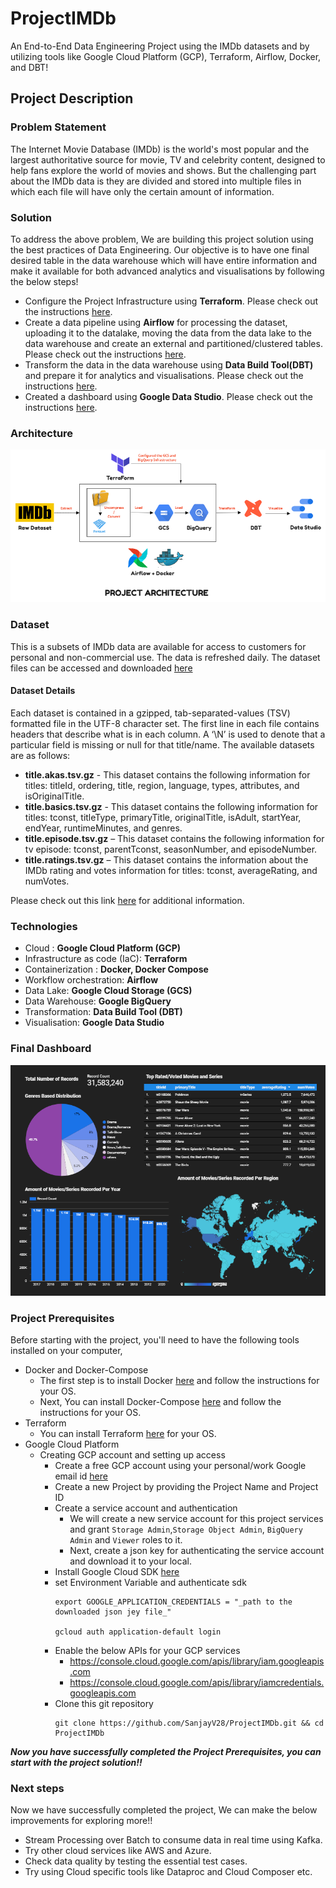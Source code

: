 # ProjectIMDb
An End-to-End Data Engineering Project using the IMDb datasets and by utilizing tools like Google Cloud Platform (GCP), Terraform, Airflow, Docker, and DBT!

## Project Description

### Problem Statement

The Internet Movie Database (IMDb) is the world's most popular and the largest authoritative source for movie, TV and celebrity content, designed to help fans explore the world of movies and shows. But the challenging part about the IMDb data is they are divided and stored into multiple files in which each file will have only the certain amount of information.

### Solution

To address the above problem, We are building this project solution using the best practices of Data Engineering. Our objective is to have one final desired table in the data warehouse which will have entire information and make it available for both advanced analytics and visualisations by following the below steps!

- Configure the Project Infrastructure using **Terraform**. Please check out the instructions [here](https://github.com/SanjayV28/ProjectIMDb/blob/74b124e6053cc58b4b22fc36df9c0c6198ae7ae7/terraform/readme.md).
- Create a data pipeline using **Airflow** for processing the dataset, uploading it to the datalake, moving the data from the data lake to the data warehouse and create an external and partitioned/clustered tables. Please check out the instructions [here](https://github.com/SanjayV28/ProjectIMDb/blob/74b124e6053cc58b4b22fc36df9c0c6198ae7ae7/airflow/readme.md).
- Transform the data in the data warehouse using **Data Build Tool(DBT)** and prepare it for analytics and visualisations. Please check out the instructions [here](https://github.com/SanjayV28/ProjectIMDb/blob/74b124e6053cc58b4b22fc36df9c0c6198ae7ae7/dbt/readme.md).
- Created a dashboard using **Google Data Studio**. Please check out the instructions [here](https://github.com/SanjayV28/ProjectIMDb/blob/74b124e6053cc58b4b22fc36df9c0c6198ae7ae7/datastudio/readme.md).

### Architecture
![ProjectArchitecture](./images/ProjectArchitecture.PNG)

### Dataset
This is a subsets of IMDb data are available for access to customers for personal and non-commercial use. The data is refreshed daily. The dataset files can be accessed and downloaded [here](https://datasets.imdbws.com/.)

#### Dataset Details
Each dataset is contained in a gzipped, tab-separated-values (TSV) formatted file in the UTF-8 character set. The first line in each file contains headers that describe what is in each column. A ‘\N’ is used to denote that a particular field is missing or null for that title/name. The available datasets are as follows:

- **title.akas.tsv.gz** - This dataset contains the following information for titles: titleId, ordering, title, region, language, types, attributes, and isOriginalTitle.
- **title.basics.tsv.gz** - This dataset contains the following information for titles: tconst, titleType, primaryTitle, originalTitle, isAdult, startYear, endYear, runtimeMinutes, and genres.
- **title.episode.tsv.gz** – This dataset contains the following information for tv episode: tconst, parentTconst, seasonNumber, and episodeNumber.
- **title.ratings.tsv.gz** – This dataset contains the information about the IMDb rating and votes information for titles: tconst, averageRating, and numVotes.

Please check out this link [here](https://www.imdb.com/interfaces/) for additional information.

### Technologies
  - Cloud : **Google Cloud Platform (GCP)**
  - Infrastructure as code (IaC): **Terraform**
  - Containerization : **Docker, Docker Compose**
  - Workflow orchestration: **Airflow**
  - Data Lake: **Google Cloud Storage (GCS)**
  - Data Warehouse:  **Google BigQuery**
  - Transformation: **Data Build Tool (DBT)**
  - Visualisation: **Google Data Studio**

### Final Dashboard

![Dashboard](./images/Dashboard.PNG)

### Project Prerequisites

Before starting with the project, you'll need to have the following tools installed on your computer,
 - Docker and Docker-Compose
   - The first step is to install Docker [here](https://docs.docker.com/get-docker/) and follow the instructions for your OS.
   - Next, You can install Docker-Compose [here](https://docs.docker.com/compose/install/) and follow the instructions for your OS.
 - Terraform
   - You can install Terraform [here](https://www.terraform.io/downloads) for your OS.
 - Google Cloud Platform
   - Creating GCP account and setting up access
     - Create a free GCP account using your personal/work Google email id [here](https://console.cloud.google.com/freetrial?_ga=2.76083285.1133969509.1649052192-261372602.1649052192&_gac=1.262941368.1649052192.EAIaIQobChMI0520t9359gIVkJlmAh0wSgm_EAAYASAAEgK5aPD_BwE)
     - Create a new Project by providing the Project Name and Project ID
     - Create a service account and authentication 
       - We will create a new service account for this project services and grant `Storage Admin`,`Storage Object Admin`, `BigQuery Admin` and `Viewer` roles to it.
       - Next, create a json key for authenticating the service account and download it to your local.
     - Install Google Cloud SDK [here](https://www.googleadservices.com/pagead/aclk?sa=L&ai=DChcSEwjimev04vn2AhUcmmYCHaYvBT4YABAAGgJzbQ&ohost=www.google.com&cid=CAASJeRojOrZ3NBL_Vi9AKUmGAT2SDAuRntj1A3D2SqX2_zmMWceeR0&sig=AOD64_3s-vO40cV94ShXol65zNfN7kytqA&q&adurl&ved=2ahUKEwiAw-T04vn2AhXAlNgFHds5DjUQ0Qx6BAgCEAE)
     - set Environment Variable and authenticate sdk
       ```
       export GOOGLE_APPLICATION_CREDENTIALS = "_path to the downloaded json jey file_"
       
       gcloud auth application-default login
       ```
     - Enable the below APIs for your GCP services
       - https://console.cloud.google.com/apis/library/iam.googleapis.com
       - https://console.cloud.google.com/apis/library/iamcredentials.googleapis.com
     - Clone this git repository 
       ```
       git clone https://github.com/SanjayV28/ProjectIMDb.git && cd ProjectIMDb
       ```
     
**_Now you have successfully completed the Project Prerequisites, you can start with the project solution!!_**

### Next steps

Now we have successfully completed the project, We can make the below improvements for exploring more!!
- Stream Processing over Batch to consume data in real time using Kafka.
- Try other cloud services like AWS and Azure.
- Check data quality by testing the essential test cases.  
- Try using Cloud specific tools like Dataproc and Cloud Composer etc.

